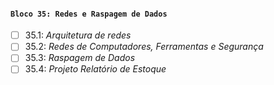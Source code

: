 #### `Bloco 35: Redes e Raspagem de Dados`

- [ ] 35.1: _Arquitetura de redes_
- [ ] 35.2: _Redes de Computadores, Ferramentas e Segurança_
- [ ] 35.3: _Raspagem de Dados_
- [ ] 35.4: _Projeto Relatório de Estoque_
